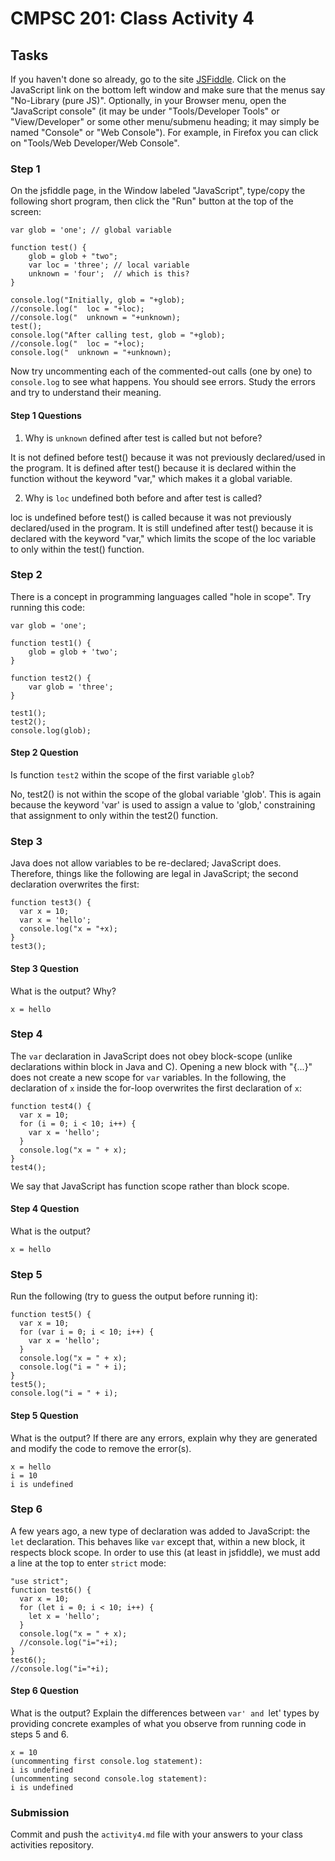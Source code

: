 # CMPSC 201: Class Activity 4

## Tasks

If you haven't done so already, go to the site [JSFiddle](http://jsfiddle.net). Click on the JavaScript link on the bottom left window and make sure that the menus say "No-Library (pure JS)". Optionally, in your Browser menu, open the "JavaScript console" (it may be under "Tools/Developer Tools" or "View/Developer" or some other menu/submenu heading; it may simply be named "Console" or "Web Console"). For example, in Firefox you can click on "Tools/Web Developer/Web Console".

### Step 1

On the jsfiddle page, in the Window labeled "JavaScript", type/copy the following short program, then click the "Run" button at the top of the screen:

```
var glob = 'one'; // global variable

function test() {
    glob = glob + "two";
    var loc = 'three'; // local variable
    unknown = 'four';  // which is this?
}

console.log("Initially, glob = "+glob);
//console.log("  loc = "+loc);
//console.log("  unknown = "+unknown);
test();
console.log("After calling test, glob = "+glob);
//console.log("  loc = "+loc);
console.log("  unknown = "+unknown);
```

Now try uncommenting each of the commented-out calls (one by one) to `console.log` to see what happens. You should see errors. Study the errors and try to understand their meaning.

#### Step 1 Questions

1. Why is `unknown` defined after test is called but not before?

 It is not defined before test() because it was not previously declared/used in the program. It is defined after test() because it is declared within the function without the keyword "var," which makes it a global variable. 

2. Why is `loc` undefined both before and after test is called?

loc is undefined before test() is called because it was not previously declared/used in the program. It is still undefined after test() because it is declared with the keyword "var," which limits the scope of the loc variable to only within the test() function.


### Step 2

There is a concept in programming languages called "hole in scope". Try running this code:

```
var glob = 'one';

function test1() {
    glob = glob + 'two';
}

function test2() {
    var glob = 'three';
}

test1();
test2();
console.log(glob);
```

#### Step 2 Question

Is function `test2` within the scope of the first variable `glob`?

No, test2() is not within the scope of the global variable 'glob'. This is again because the keyword 'var' is used to assign a value to 'glob,' constraining that assignment to only within the test2() function.


### Step 3

Java does not allow variables to be re-declared; JavaScript does. Therefore, things like the following are legal in JavaScript; the second declaration overwrites the first:

```
function test3() {
  var x = 10;
  var x = 'hello';
  console.log("x = "+x);
}
test3();
```

#### Step 3 Question

What is the output? Why?

```
x = hello
```


### Step 4

The `var` declaration in JavaScript does not obey block-scope (unlike declarations within block in Java and C). Opening a new block with "{...}" does not create a new scope for `var` variables. In the following, the declaration of `x` inside the for-loop overwrites the first declaration of `x`:

```
function test4() {
  var x = 10;
  for (i = 0; i < 10; i++) {
    var x = 'hello';
  }
  console.log("x = " + x);
}
test4();
```

We say that JavaScript has function scope rather than block scope.

#### Step 4 Question

What is the output?

```
x = hello
```

### Step 5

Run the following (try to guess the output before running it):

```
function test5() {
  var x = 10;
  for (var i = 0; i < 10; i++) {
    var x = 'hello';
  }
  console.log("x = " + x);
  console.log("i = " + i);
}
test5();
console.log("i = " + i);
```

#### Step 5 Question

What is the output? If there are any errors, explain why they are generated and modify the code to remove the error(s).

```
x = hello
i = 10 
i is undefined
```

### Step 6

A few years ago, a new type of declaration was added to JavaScript: the `let` declaration. This behaves like `var` except that, within a new block, it respects block scope. In order to use this (at least in jsfiddle), we must add a line at the top to enter `strict` mode:

```
"use strict";
function test6() {
  var x = 10;
  for (let i = 0; i < 10; i++) {
    let x = 'hello';
  }
  console.log("x = " + x);
  //console.log("i="+i);
}
test6();
//console.log("i="+i);
```

#### Step 6 Question

What is the output? Explain the differences between `var' and `let' types by providing concrete examples of what you observe from running code in steps 5 and 6.
```
x = 10
(uncommenting first console.log statement):
i is undefined
(uncommenting second console.log statement):
i is undefined
```

### Submission

Commit and push the `activity4.md` file with your answers to your class activities repository.

